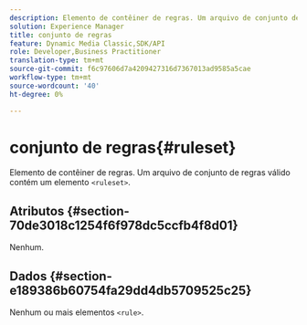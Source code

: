 ```yaml
---
description: Elemento de contêiner de regras. Um arquivo de conjunto de regras válido contém um elemento <ruleset>.
solution: Experience Manager
title: conjunto de regras
feature: Dynamic Media Classic,SDK/API
role: Developer,Business Practitioner
translation-type: tm+mt
source-git-commit: f6c97606d7a4209427316d7367013ad9585a5cae
workflow-type: tm+mt
source-wordcount: '40'
ht-degree: 0%

---
```



# conjunto de regras{#ruleset}

Elemento de contêiner de regras. Um arquivo de conjunto de regras válido contém um elemento `<ruleset>`.

## Atributos {#section-70de3018c1254f6f978dc5ccfb4f8d01}

Nenhum.

## Dados {#section-e189386b60754fa29dd4db5709525c25}

Nenhum ou mais elementos `<rule>`.
